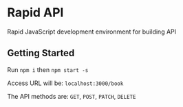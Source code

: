 # Rapid API

Rapid JavaScript development environment for building API

## Getting Started

Run `npm i` then `npm start -s`

Access URL will be: `localhost:3000/book`

The API methods are: `GET`, `POST`, `PATCH`, `DELETE`
